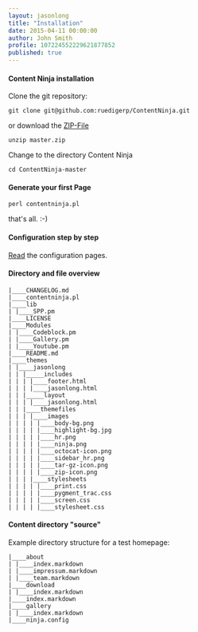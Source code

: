 ```yaml
---
layout: jasonlong
title: "Installation"
date: 2015-04-11 00:00:00
author: John Smith
profile: 107224552229621877852
published: true
---
```


#### Content Ninja installation

Clone the git repository:

    git clone git@github.com:ruedigerp/ContentNinja.git

or download the [ZIP-File](https://github.com/ruedigerp/ContentNinja/archive/master.zip) 

    unzip master.zip

Change to the directory Content Ninja

    cd ContentNinja-master 
    

#### Generate your first Page

    perl contentninja.pl 

that's all. :-) 

#### Configuration step by step 

[Read](/configuration) the configuration pages.


#### Directory and file overview

    |____CHANGELOG.md
    |____contentninja.pl
    |____lib
    | |____SPP.pm
    |____LICENSE
    |____Modules
    | |____Codeblock.pm
    | |____Gallery.pm
    | |____Youtube.pm
    |____README.md
    |____themes
    | |____jasonlong
    | | |_____includes
    | | | |____footer.html
    | | | |____jasonlong.html
    | | |_____layout
    | | | |____jasonlong.html
    | | |____themefiles
    | | | |____images
    | | | | |____body-bg.png
    | | | | |____highlight-bg.jpg
    | | | | |____hr.png
    | | | | |____ninja.png
    | | | | |____octocat-icon.png
    | | | | |____sidebar_hr.png
    | | | | |____tar-gz-icon.png
    | | | | |____zip-icon.png
    | | | |____stylesheets
    | | | | |____print.css
    | | | | |____pygment_trac.css
    | | | | |____screen.css
    | | | | |____stylesheet.css


#### Content directory "source"

Example directory structure for a test homepage:

    |____about
    | |____index.markdown
    | |____impressum.markdown
    | |____team.markdown
    |____download
    | |____index.markdown
    |____index.markdown
    |____gallery
    | |____index.markdown
    |____ninja.config



